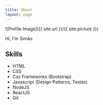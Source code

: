 ```yaml
---
title: About
layout: page
---
```

![Profile Image]({{ site.url }}/{{ site.picture }})

<p>Hi, I'm Simão</p>


<h2>Skills</h2>

<ul class="skill-list">
	<li>HTML</li>
	<li>CSS</li>
	<li>Css Frameworks (Bootstrap)</li>
	<li>Javascript (Design Patterns, Testes)</li>
	<li>NodeJS</li>
	<li>ReactJS</li>
	<li>Git</li>
</ul>
